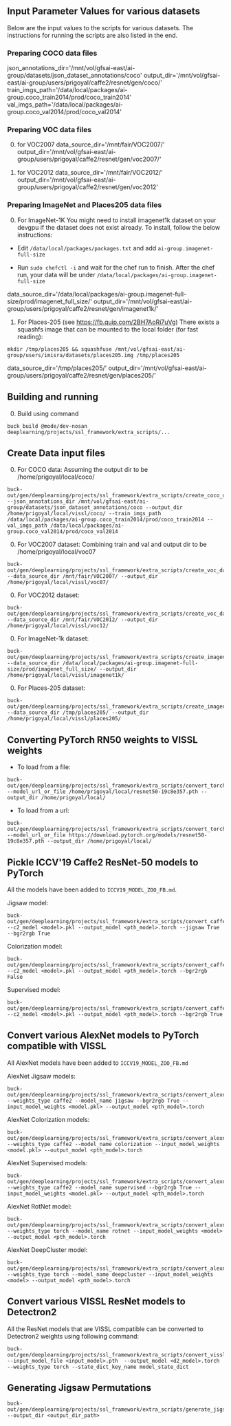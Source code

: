 ## Input Parameter Values for various datasets
Below are the input values to the scripts for various datasets. The instructions
for running the scripts are also listed in the end.

### Preparing COCO data files

json_annotations_dir='/mnt/vol/gfsai-east/ai-group/datasets/json_dataset_annotations/coco'
output_dir='/mnt/vol/gfsai-east/ai-group/users/prigoyal/caffe2/resnet/gen/coco/'
train_imgs_path='/data/local/packages/ai-group.coco_train2014/prod/coco_train2014'
val_imgs_path='/data/local/packages/ai-group.coco_val2014/prod/coco_val2014'


### Preparing VOC data files

0. for VOC2007
data_source_dir='/mnt/fair/VOC2007/'
output_dir='/mnt/vol/gfsai-east/ai-group/users/prigoyal/caffe2/resnet/gen/voc2007/'

1. for VOC2012
data_source_dir='/mnt/fair/VOC2012/'
output_dir='/mnt/vol/gfsai-east/ai-group/users/prigoyal/caffe2/resnet/gen/voc2012'


### Preparing ImageNet and Places205 data files

0. For ImageNet-1K
You might need to install imagenet1k dataset on your devgpu if the dataset does
not exist already. To install, follow the below instructions:

* Edit `/data/local/packages/packages.txt` and add `ai-group.imagenet-full-size`

* Run `sudo chefctl -i` and wait for the chef run to finish. After the chef run,
your data will be under `/data/local/packages/ai-group.imagenet-full-size`


data_source_dir='/data/local/packages/ai-group.imagenet-full-size/prod/imagenet_full_size/'
output_dir='/mnt/vol/gfsai-east/ai-group/users/prigoyal/caffe2/resnet/gen/imagenet1k/'

1. For Places-205 (see https://fb.quip.com/2BH7AoRi7uVg)
There exists a squashfs image that can be mounted to the local folder (for fast
reading):
```
mkdir /tmp/places205 && squashfuse /mnt/vol/gfsai-east/ai-group/users/imisra/datasets/places205.img /tmp/places205
```
data_source_dir='/tmp/places205/'
output_dir='/mnt/vol/gfsai-east/ai-group/users/prigoyal/caffe2/resnet/gen/places205/'


## Building and running

0. Build using command
```
buck build @mode/dev-nosan deeplearning/projects/ssl_framework/extra_scripts/...
```

## Create Data input files

0. For COCO data:
Assuming the output dir to be /home/prigoyal/local/coco/

```
buck-out/gen/deeplearning/projects/ssl_framework/extra_scripts/create_coco_data_files.par --json_annotations_dir /mnt/vol/gfsai-east/ai-group/datasets/json_dataset_annotations/coco --output_dir /home/prigoyal/local/vissl/coco/ --train_imgs_path /data/local/packages/ai-group.coco_train2014/prod/coco_train2014 --val_imgs_path /data/local/packages/ai-group.coco_val2014/prod/coco_val2014
```

0. For VOC2007 dataset:
Combining train and val and output dir to be /home/prigoyal/local/voc07
```
buck-out/gen/deeplearning/projects/ssl_framework/extra_scripts/create_voc_data_files.par --data_source_dir /mnt/fair/VOC2007/ --output_dir /home/prigoyal/local/vissl/voc07/
```

0. For VOC2012 dataset:
```
buck-out/gen/deeplearning/projects/ssl_framework/extra_scripts/create_voc_data_files.par --data_source_dir /mnt/fair/VOC2012/ --output_dir /home/prigoyal/local/vissl/voc12/
```

0. For ImageNet-1k dataset:
```
buck-out/gen/deeplearning/projects/ssl_framework/extra_scripts/create_imagenet_data_files.par --data_source_dir /data/local/packages/ai-group.imagenet-full-size/prod/imagenet_full_size/ --output_dir /home/prigoyal/local/vissl/imagenet1k/
```

0. For Places-205 dataset:
```
buck-out/gen/deeplearning/projects/ssl_framework/extra_scripts/create_imagenet_data_files.par --data_source_dir /tmp/places205/ --output_dir /home/prigoyal/local/vissl/places205/
```

## Converting PyTorch RN50 weights to VISSL weights

* To load from a file:
```
buck-out/gen/deeplearning/projects/ssl_framework/extra_scripts/convert_torchvision_resnet_weights.par --model_url_or_file /home/prigoyal/local/resnet50-19c8e357.pth --output_dir /home/prigoyal/local/
```

* To load from a url:
```
buck-out/gen/deeplearning/projects/ssl_framework/extra_scripts/convert_torchvision_resnet_weights.par --model_url_or_file https://download.pytorch.org/models/resnet50-19c8e357.pth --output_dir /home/prigoyal/local/
```

## Pickle ICCV'19 Caffe2 ResNet-50 models to PyTorch

All the models have been added to `ICCV19_MODEL_ZOO_FB.md`.

Jigsaw model:

```
buck-out/gen/deeplearning/projects/ssl_framework/extra_scripts/convert_caffe2_to_pytorch_rn50.par --c2_model <model>.pkl --output_model <pth_model>.torch --jigsaw True --bgr2rgb True
```

Colorization model:

```
buck-out/gen/deeplearning/projects/ssl_framework/extra_scripts/convert_caffe2_to_pytorch_rn50.par --c2_model <model>.pkl --output_model <pth_model>.torch --bgr2rgb False
```

Supervised model:

```
buck-out/gen/deeplearning/projects/ssl_framework/extra_scripts/convert_caffe2_to_pytorch_rn50.par --c2_model <model>.pkl --output_model <pth_model>.torch --bgr2rgb True
```

## Convert various AlexNet models to PyTorch compatible with VISSL

All AlexNet models have been added to `ICCV19_MODEL_ZOO_FB.md`

AlexNet Jigsaw models:
```
buck-out/gen/deeplearning/projects/ssl_framework/extra_scripts/convert_alexnet_models.par --weights_type caffe2 --model_name jigsaw --bgr2rgb True --input_model_weights <model.pkl> --output_model <pth_model>.torch
```

AlexNet Colorization models:
```
buck-out/gen/deeplearning/projects/ssl_framework/extra_scripts/convert_alexnet_models.par --weights_type caffe2 --model_name colorization --input_model_weights <model.pkl> --output_model <pth_model>.torch
```

AlexNet Supervised models:
```
buck-out/gen/deeplearning/projects/ssl_framework/extra_scripts/convert_alexnet_models.par --weights_type caffe2 --model_name supervised --bgr2rgb True --input_model_weights <model.pkl> --output_model <pth_model>.torch
```

AlexNet RotNet model:
```
buck-out/gen/deeplearning/projects/ssl_framework/extra_scripts/convert_alexnet_models.par --weights_type torch --model_name rotnet --input_model_weights <model> --output_model <pth_model>.torch
```

AlexNet DeepCluster model:
```
buck-out/gen/deeplearning/projects/ssl_framework/extra_scripts/convert_alexnet_models.par --weights_type torch --model_name deepcluster --input_model_weights <model> --output_model <pth_model>.torch
```

## Convert various VISSL ResNet models to Detectron2

All the ResNet models that are VISSL compatible can be converted to Detectron2 weights using following command:

```
buck-out/gen/deeplearning/projects/ssl_framework/extra_scripts/convert_vissl_resnet_to_detectron2.par --input_model_file <input_model>.pth  --output_model <d2_model>.torch --weights_type torch --state_dict_key_name model_state_dict
```


## Generating Jigsaw Permutations

```
buck-out/gen/deeplearning/projects/ssl_framework/extra_scripts/generate_jigsaw_permutations.par --output_dir <output_dir_path>
```
